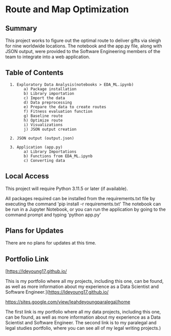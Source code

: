 # Route and Map Optimization

<h2>Summary</h2>

This project works to figure out the optimal route to deliver gifts via sleigh for nine worldwide locations. The notebook and the app.py file, along with JSON output, were provided to the Software Engineering members of the team to integrate into a web application.


<h2>Table of Contents</h2>

      1. Exploratory Data Analysis(notebooks > EDA_ML.ipynb)
            a) Package installation
            b) Library importation
            c) Import the data
            d) Data preprocessing 
            e) Prepare the data to create routes
            f) Fitness evaluation function
            g) Baseline route
            h) Optimize route
            i) Visualizations
            j) JSON output creation
            
      2. JSON output (output.json)

      3. Application (app.py)
            a) Library Importations
            b) Functions from EDA_ML.ipynb
            c) Converting data
      

<h2>Local Access</h2>

This project will require Python 3.11.5 or later (if available).

All packages required can be installed from the requirements.txt file by executing the command 'pip install -r requirements.txt'
The notebook can be run in a Jupyter Notebook, or you can run the application by going to the command prompt and typing 'python app.py'

<h2>Plans for Updates</h2>

There are no plans for updates at this time.


<h2>Portfolio Link</h2>

[https://ldeyoung17.github.io/

This is my portfolio where all my projects, including this one, can be found, as well as more information about my experience as a Data Scientist and Software Engineer.](https://ldeyoung17.github.io/

https://sites.google.com/view/leahdeyoungparalegal/home

The first link is my portfolio where all my data projects, including this one, can be found, as well as more information about my experience as a Data Scientist and Software Engineer. The second link is to my paralegal and legal studies portfolio, where you can see all of my legal writing projects.)
